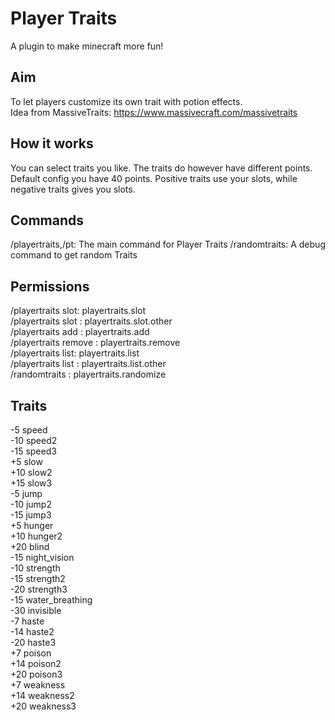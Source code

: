 # Player Traits
A plugin to make minecraft more fun!

## Aim
To let players customize its own trait with potion effects.  
Idea from MassiveTraits: https://www.massivecraft.com/massivetraits

## How it works
You can select traits you like. The traits do however have different points. Default config you have 40 points. Positive traits use your slots, while negative traits gives you slots.

## Commands
/playertraits,/pt: The main command for Player Traits
/randomtraits: A debug command to get random Traits

## Permissions
/playertraits slot: playertraits.slot  
/playertraits slot <player>: playertraits.slot.other  
/playertraits add <trait>: playertraits.add  
/playertraits remove <trait>: playertraits.remove   
/playertraits list: playertraits.list  
/playertraits list <player>: playertraits.list.other   
/randomtraits <amount>: playertraits.randomize

## Traits
-5 speed   
-10 speed2   
-15 speed3   
+5 slow   
+10 slow2   
+15 slow3   
-5 jump   
-10 jump2   
-15 jump3   
+5 hunger   
+10 hunger2   
+20 blind   
-15 night_vision   
-10 strength   
-15 strength2   
-20 strength3  
-15 water_breathing   
-30 invisible   
-7 haste   
-14 haste2  
-20 haste3  
+7 poison   
+14 poison2   
+20 poison3   
+7 weakness   
+14 weakness2   
+20 weakness3
